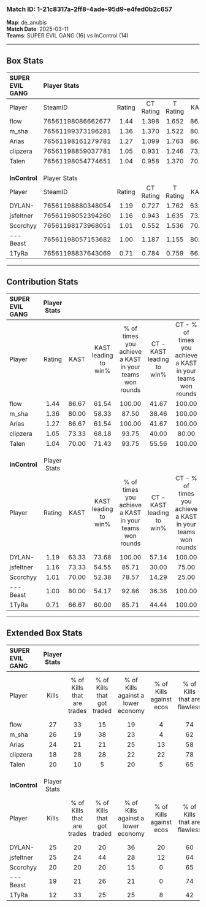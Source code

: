 ### Match ID: 1-21c8317a-2ff8-4ade-95d9-e4fed0b2c657  
**Map**: de_anubis  
**Match Date**: 2025-03-11  
**Teams**: SUPER EVIL GANG (16) vs InControl (14)  

---  

## Box Stats  

| **SUPER EVIL GANG** | Player Stats      |        |           |          |       |      |       |         |        |      |     |
| :- | :- | :-: | :-: | :-: | :-: | :-: | :-: | :-: | :-: | :-: | :-: |
| Player              | SteamID           | Rating | CT Rating | T Rating | KAST  | ADR  | Kills | Assists | Deaths | K/D  | HS% |
| flow                | 76561198086662677 |  1.44  |   1.398   |  1.652   | 86.67 | 78.0 |  27   |    5    |   17   | 1.59 | 40  |
| m_sha               | 76561199373196281 |  1.36  |   1.370   |  1.522   | 80.00 | 94.1 |  26   |   10    |   21   | 1.24 | 34  |
| Arias               | 76561198161279781 |  1.27  |   1.099   |  1.763   | 86.67 | 84.5 |  24   |    6    |   23   | 1.04 | 41  |
| clipzera            | 76561198859037781 |  1.05  |   0.931   |  1.246   | 73.33 | 72.1 |  18   |   13    |   19   | 0.95 | 33  |
| Talen               | 76561198054774651 |  1.04  |   0.958   |  1.370   | 70.00 | 75.2 |  20   |    7    |   21   | 0.95 | 55  |
|                     |                   |        |           |          |       |      |       |         |        |      |     |
|                     |                   |        |           |          |       |      |       |         |        |      |     |
|                     |                   |        |           |          |       |      |       |         |        |      |     |
| **InControl**       | Player Stats      |        |           |          |       |      |       |         |        |      |     |
| Player              | SteamID           | Rating | CT Rating | T Rating | KAST  | ADR  | Kills | Assists | Deaths | K/D  | HS% |
| DYLAN-              | 76561198880348054 |  1.19  |   0.727   |  1.762   | 63.33 | 88.8 |  25   |    5    |   20   | 1.25 | 76  |
| jsfeltner           | 76561198052394260 |  1.16  |   0.943   |  1.635   | 73.33 | 82.6 |  25   |    8    |   25   | 1.00 | 52  |
| Scorchyy            | 76561198173968051 |  1.01  |   0.552   |  1.536   | 70.00 | 76.5 |  20   |    7    |   23   | 0.87 | 35  |
| ---Beast            | 76561198057153682 |  1.00  |   1.187   |  1.155   | 80.00 | 61.8 |  19   |    6    |   23   | 0.83 | 31  |
| 1TyRa               | 76561198837643069 |  0.71  |   0.784   |  0.759   | 66.67 | 65.8 |  12   |   10    |   24   | 0.50 | 58  |
---  

## Contribution Stats  

| **SUPER EVIL GANG** | Player Stats |       |                      |                                                        |                           |                                                             |                          |                                                            |
| :- | :-: | :-: | :-: | :-: | :-: | :-: | :-: | :-: |
| Player              |    Rating    | KAST  | KAST leading to win% | % of times you achieve a KAST in your teams won rounds | CT - KAST leading to win% | CT - % of times you achieve a KAST in your teams won rounds | T - KAST leading to win% | T - % of times you achieve a KAST in your teams won rounds |
| flow                |     1.44     | 86.67 |        61.54         |                         100.00                         |           41.67           |                           100.00                            |          78.57           |                           100.00                           |
| m_sha               |     1.36     | 80.00 |        58.33         |                         87.50                          |           38.46           |                           100.00                            |          81.82           |                           81.82                            |
| Arias               |     1.27     | 86.67 |        61.54         |                         100.00                         |           41.67           |                           100.00                            |          78.57           |                           100.00                           |
| clipzera            |     1.05     | 73.33 |        68.18         |                         93.75                          |           40.00           |                            80.00                            |          91.67           |                           100.00                           |
| Talen               |     1.04     | 70.00 |        71.43         |                         93.75                          |           55.56           |                           100.00                            |          83.33           |                           90.91                            |
|                     |              |       |                      |                                                        |                           |                                                             |                          |                                                            |
|                     |              |       |                      |                                                        |                           |                                                             |                          |                                                            |
|                     |              |       |                      |                                                        |                           |                                                             |                          |                                                            |
| **InControl**       | Player Stats |       |                      |                                                        |                           |                                                             |                          |                                                            |
| Player              |    Rating    | KAST  | KAST leading to win% | % of times you achieve a KAST in your teams won rounds | CT - KAST leading to win% | CT - % of times you achieve a KAST in your teams won rounds | T - KAST leading to win% | T - % of times you achieve a KAST in your teams won rounds |
| DYLAN-              |     1.19     | 63.33 |        73.68         |                         100.00                         |           57.14           |                           100.00                            |          83.33           |                           100.00                           |
| jsfeltner           |     1.16     | 73.33 |        54.55         |                         85.71                          |           30.00           |                            75.00                            |          75.00           |                           90.00                            |
| Scorchyy            |     1.01     | 70.00 |        52.38         |                         78.57                          |           14.29           |                            25.00                            |          71.43           |                           100.00                           |
| ---Beast            |     1.00     | 80.00 |        54.17         |                         92.86                          |           36.36           |                           100.00                            |          69.23           |                           90.00                            |
| 1TyRa               |     0.71     | 66.67 |        60.00         |                         85.71                          |           44.44           |                           100.00                            |          72.73           |                           80.00                            |
---  

## Extended Box Stats  

| **SUPER EVIL GANG** | Player Stats |                            |                            |                                    |                         |                              |                                 |        |                             |                                     |                          |                               |                            |
| :- | :-: | :-: | :-: | :-: | :-: | :-: | :-: | :-: | :-: | :-: | :-: | :-: | :-: |
| Player              |    Kills     | % of Kills that are trades | % of Kills that got traded | % of Kills against a lower economy | % of Kills against ecos | % of Kills that are flawless | % of Kills that are close duels | Deaths | % of Deaths that get traded | % of Deaths against a lower economy | % of Deaths against ecos | % of Deaths that are flawless | % of Deaths that are close |
| flow                |      27      |             33             |             15             |                 19                 |            4            |              74              |                0                |   17   |             29              |                  0                  |            0             |              71               |             12             |
| m_sha               |      26      |             19             |             38             |                 23                 |            4            |              62              |                8                |   21   |             24              |                 10                  |            5             |              67               |             10             |
| Arias               |      24      |             21             |             21             |                 25                 |           13            |              58              |                8                |   23   |             39              |                 13                  |            4             |              70               |             9              |
| clipzera            |      18      |             28             |             28             |                 22                 |           22            |              78              |                0                |   19   |             11              |                  5                  |            0             |              63               |             11             |
| Talen               |      20      |             10             |             5              |                 20                 |            5            |              65              |               15                |   21   |             33              |                 10                  |            0             |              43               |             5              |
|                     |              |                            |                            |                                    |                         |                              |                                 |        |                             |                                     |                          |                               |                            |
|                     |              |                            |                            |                                    |                         |                              |                                 |        |                             |                                     |                          |                               |                            |
|                     |              |                            |                            |                                    |                         |                              |                                 |        |                             |                                     |                          |                               |                            |
| **InControl**       | Player Stats |                            |                            |                                    |                         |                              |                                 |        |                             |                                     |                          |                               |                            |
| Player              |    Kills     | % of Kills that are trades | % of Kills that got traded | % of Kills against a lower economy | % of Kills against ecos | % of Kills that are flawless | % of Kills that are close duels | Deaths | % of Deaths that get traded | % of Deaths against a lower economy | % of Deaths against ecos | % of Deaths that are flawless | % of Deaths that are close |
| DYLAN-              |      25      |             20             |             20             |                 36                 |           20            |              60              |                4                |   20   |             20              |                 15                  |            0             |              80               |             0              |
| jsfeltner           |      25      |             24             |             44             |                 28                 |           12            |              64              |                8                |   25   |             28              |                 20                  |            8             |              68               |             4              |
| Scorchyy            |      20      |             20             |             20             |                 15                 |            0            |              65              |               10                |   23   |              9              |                 13                  |            0             |              78               |             4              |
| ---Beast            |      19      |             21             |             26             |                 21                 |            0            |              74              |               11                |   23   |             39              |                 13                  |            0             |              70               |             4              |
| 1TyRa               |      12      |             33             |             25             |                 25                 |            8            |              42              |               17                |   24   |             13              |                 17                  |            4             |              46               |             17             |
